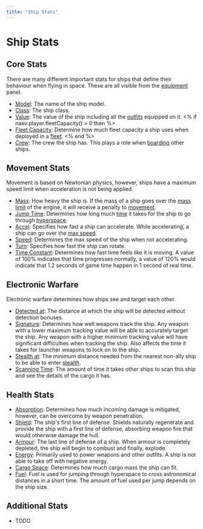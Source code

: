 ```yaml
---
title: "Ship Stats"
---
```

# Ship Stats

## Core Stats

There are many different important stats for ships that define their behaviour when flying in space. These are all visible from the [equipment](mechanics/equipment) panel.

* [Model](ships): The name of the ship model.
* [Class](mechanics/shipstats/class): The ship class.
* [Value](mechanics/credits): The value of the ship including all the [outfits](outfits) equipped on it.
<% if naev.player.fleetCapacity() > 0 then %>
* [Fleet Capacity](mechanics/playerfleet): Determine how much fleet capacity a ship uses when deployed in a [fleet](mechanics/playerfleet).
<% end %>
* [Crew](mechanics/boarding): The crew the ship has. This plays a role when [boarding](mechanics/boarding) other ships.

## Movement Stats

Movement is based on Newtonian physics, however, ships have a maximum speed limit when acceleration is not being applied.

* [Mass](mechanics/movement): How heavy the ship is. If the mass of a ship goes over the [mass limit](mechanics/mass) of the engine, it will receive a penalty to [movement](mechanics/movement).
* [Jump Time](mechanics/time): Determines how long much [time](mechanics/time) it takes for the ship to go through [hyperspace](mechanics/hyperspace).
* [Accel](mechanics/movement): Specifies how fast a ship can accelerate. While accelerating, a ship can go over the [max speed](mechanics/movement).
* [Speed](mechanics/movement): Determines the max speed of the ship when not accelerating.
* [Turn](mechanics/movement): Specifies how fast the ship can rotate.
* [Time Constant](mechanics/movement): Determines how fast time feels like it is moving. A value of 100% indicates that time progresses normally, a value of 120% would indicate that 1.2 seconds of game time happen in 1 second of real time.

## Electronic Warfare

Electronic warfare determines how ships see and target each other.

* [Detected at](mechanics/ewarfare): The distance at which the ship will be detected without detection bonuses.
* [Signature](mechanics/ewarfare): Determines how well weapons track the ship. Any weapon with a lower maximum tracking value will be able to accurately target the ship. Any weapon with a higher minimum tracking value will have significant difficulties when tracking the ship. Also affects the time it takes for launcher weapons to lock on to the ship.
* [Stealth at](mechanics/ewarfare): The minimum distance needed from the nearest non-ally ship to be able to enter [stealth](mechanics/ewarfare).
* [Scanning Time](mechanics/ewarfare): The amount of time it takes other ships to scan this ship and see the details of the cargo it has.

## Health Stats

* [Absorption](mechanics/damage): Determines how much incoming damage is mitigated, however, can be overcome by weapon penetration.
* [Shield](mechanics/damage): The ship's first line of defense. Shields naturally regenerate and provide the ship with a first line of defense, absorbing weapon fire that would otherwise damage the hull.
* [Armour](mechanics/damage): The last line of defense of a ship. When armour is completely depleted, the ship will begin to combust and finally, explode.
* [Energy](mechanics/energy): Primarily used to power weapons and other outfits. A ship is not able to take off with negative energy.
* [Cargo Space](mechanics/cargo): Determines how much cargo mass the ship can fit.
* [Fuel](mechanics/hyperspace): Fuel is used for jumping through hyperspace to cross astronomical distances in a short time. The amount of fuel used per jump depends on the ship size.

## Additional Stats

* TODO

